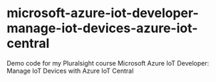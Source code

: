 # microsoft-azure-iot-developer-manage-iot-devices-azure-iot-central
Demo code for my Pluralsight course Microsoft Azure IoT Developer: Manage IoT Devices with Azure IoT Central
